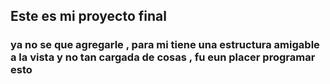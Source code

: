 ## Este es mi proyecto final
### ya no se que agregarle , para mi tiene una estructura amigable a la vista y no tan cargada de cosas , fu eun placer programar esto 